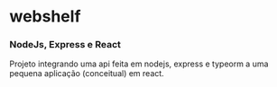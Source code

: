 # webshelf
### NodeJs, Express e React
Projeto integrando uma api feita em nodejs, express e typeorm a uma pequena aplicação (conceitual) em react.
